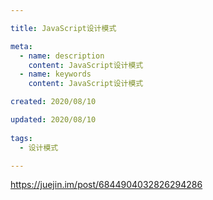 ```yaml
---

title: JavaScript设计模式

meta:
  - name: description
    content: JavaScript设计模式
  - name: keywords
    content: JavaScript设计模式

created: 2020/08/10

updated: 2020/08/10
 
tags:
  - 设计模式

---
```


https://juejin.im/post/6844904032826294286